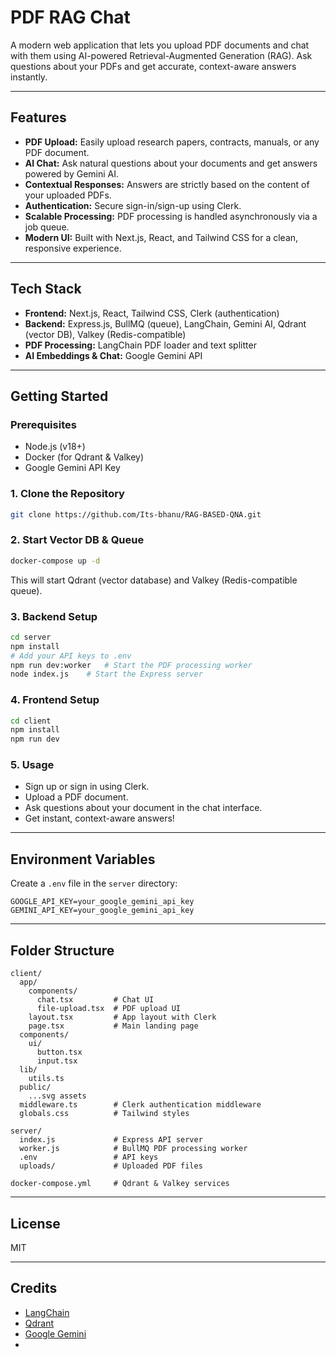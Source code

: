 # PDF RAG Chat

A modern web application that lets you upload PDF documents and chat with them using AI-powered Retrieval-Augmented Generation (RAG). Ask questions about your PDFs and get accurate, context-aware answers instantly.

---

## Features

- **PDF Upload:** Easily upload research papers, contracts, manuals, or any PDF document.
- **AI Chat:** Ask natural questions about your documents and get answers powered by Gemini AI.
- **Contextual Responses:** Answers are strictly based on the content of your uploaded PDFs.
- **Authentication:** Secure sign-in/sign-up using Clerk.
- **Scalable Processing:** PDF processing is handled asynchronously via a job queue.
- **Modern UI:** Built with Next.js, React, and Tailwind CSS for a clean, responsive experience.

---

## Tech Stack

- **Frontend:** Next.js, React, Tailwind CSS, Clerk (authentication)
- **Backend:** Express.js, BullMQ (queue), LangChain, Gemini AI, Qdrant (vector DB), Valkey (Redis-compatible)
- **PDF Processing:** LangChain PDF loader and text splitter
- **AI Embeddings & Chat:** Google Gemini API

---

## Getting Started

### Prerequisites

- Node.js (v18+)
- Docker (for Qdrant & Valkey)
- Google Gemini API Key

### 1. Clone the Repository

```bash
git clone https://github.com/Its-bhanu/RAG-BASED-QNA.git

```

### 2. Start Vector DB & Queue

```bash
docker-compose up -d
```

This will start Qdrant (vector database) and Valkey (Redis-compatible queue).

### 3. Backend Setup

```bash
cd server
npm install
# Add your API keys to .env
npm run dev:worker   # Start the PDF processing worker
node index.js    # Start the Express server
```

### 4. Frontend Setup

```bash
cd client
npm install
npm run dev
```

### 5. Usage

- Sign up or sign in using Clerk.
- Upload a PDF document.
- Ask questions about your document in the chat interface.
- Get instant, context-aware answers!

---

## Environment Variables

Create a `.env` file in the `server` directory:

```
GOOGLE_API_KEY=your_google_gemini_api_key
GEMINI_API_KEY=your_google_gemini_api_key
```

---

## Folder Structure

```
client/
  app/
    components/
      chat.tsx         # Chat UI
      file-upload.tsx  # PDF upload UI
    layout.tsx         # App layout with Clerk
    page.tsx           # Main landing page
  components/
    ui/
      button.tsx
      input.tsx
  lib/
    utils.ts
  public/
    ...svg assets
  middleware.ts        # Clerk authentication middleware
  globals.css          # Tailwind styles

server/
  index.js             # Express API server
  worker.js            # BullMQ PDF processing worker
  .env                 # API keys
  uploads/             # Uploaded PDF files

docker-compose.yml     # Qdrant & Valkey services
```

---

## License

MIT

---

## Credits

- [LangChain](https://js.langchain.com/)
- [Qdrant](https://qdrant.tech/)
- [Google Gemini](https://ai.google.dev/)
-

